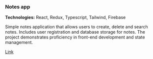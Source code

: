 ### Notes app
**Technologies:** React, Redux, Typescript, Tailwind, Firebase

Simple notes application that allows users to create, delete and search notes. Includes user registration and database storage for notes. The project demonstrates proficiency in front-end development and state management.

[Link](https://master--react-enotes.netlify.app/)
